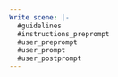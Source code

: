 ```yaml
---
Write scene: |-
  #guidelines
  #instructions_preprompt
  #user_preprompt
  #user_prompt
  #user_postprompt
---
```

